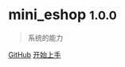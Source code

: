 # mini_eshop <small>1.0.0</small>

> 系统的能力

[GitHub](https://github.com/smarty-kiki/mini_eshop)
[开始上手](intro)
